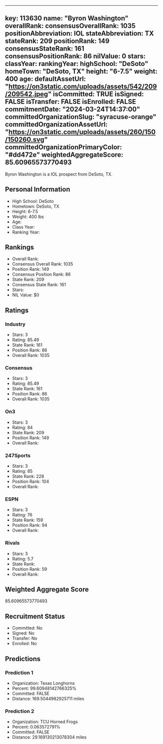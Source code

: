 ---
  key: 113630
  name: "Byron Washington"
  overallRank: 
  consensusOverallRank: 1035
  positionAbbreviation: IOL
  stateAbbreviation: TX
  stateRank: 209
  positionRank: 149
  consensusStateRank: 161
  consensusPositionRank: 86
  nilValue: 0
  stars: 
  classYear: 
  rankingYear: 
  highSchool: "DeSoto"
  homeTown: "DeSoto, TX"
  height: "6-7.5"
  weight: 400
  age: 
  defaultAssetUrl: "https://on3static.com/uploads/assets/542/209/209542.jpeg"
  isCommitted: TRUE
  isSigned: FALSE
  isTransfer: FALSE
  isEnrolled: FALSE
  commitmentDate: "2024-03-24T14:37:00"
  committedOrganizationSlug: "syracuse-orange"
  committedOrganizationAssetUrl: "https://on3static.com/uploads/assets/260/150/150260.svg"
  committedOrganizationPrimaryColor: "#dd472e"
  weightedAggregateScore: 85.60965573770493
  ---
  
  Byron Washington is a IOL prospect from DeSoto, TX.
  
  ## Personal Information
  - High School: DeSoto
  - Hometown: DeSoto, TX
  - Height: 6-7.5
  - Weight: 400 lbs
  - Age: 
  - Class Year: 
  - Ranking Year: 
  
  ## Rankings
  - Overall Rank: 
  - Consensus Overall Rank: 1035
  - Position Rank: 149
  - Consensus Position Rank: 86
  - State Rank: 209
  - Consensus State Rank: 161
  - Stars: 
  - NIL Value: $0
  
  ## Ratings
  
  ### Industry
  - Stars: 3
  - Rating: 85.49
  - State Rank: 161
  - Position Rank: 86
  - Overall Rank: 1035
  
  ### Consensus
  - Stars: 3
  - Rating: 85.49
  - State Rank: 161
  - Position Rank: 86
  - Overall Rank: 1035
  
  ### On3
  - Stars: 3
  - Rating: 84
  - State Rank: 209
  - Position Rank: 149
  - Overall Rank: 
  
  ### 247Sports
  - Stars: 3
  - Rating: 85
  - State Rank: 228
  - Position Rank: 104
  - Overall Rank: 
  
  ### ESPN
  - Stars: 3
  - Rating: 76
  - State Rank: 159
  - Position Rank: 94
  - Overall Rank: 
  
  ### Rivals
  - Stars: 3
  - Rating: 5.7
  - State Rank: 
  - Position Rank: 59
  - Overall Rank: 
  
  ## Weighted Aggregate Score
  85.60965573770493
  
  ## Recruitment Status
  - Committed: No
  - Signed: No
  - Transfer: No
  - Enrolled: No
  
  
  
  ## Predictions
  
  ### Prediction 1
  - Organization: Texas Longhorns
  - Percent: 99.60948142766325%
  - Committed: FALSE
  - Distance: 169.5044982925711 miles
  
  ### Prediction 2
  - Organization: TCU Horned Frogs
  - Percent: 0.063572791%
  - Committed: FALSE
  - Distance: 29.169130213078304 miles
  
